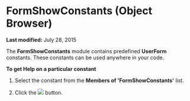 
# FormShowConstants (Object Browser)

 **Last modified:** July 28, 2015

The  **FormShowConstants** module contains predefined **UserForm** constants. These constants can be used anywhere in your code.

 **To get Help on a particular constant**



1. Select the constant from the  **Members of 'FormShowConstants'** list.
    
2. Click the 
![](../images/but_help_ZA01201583.gif) button.
    


